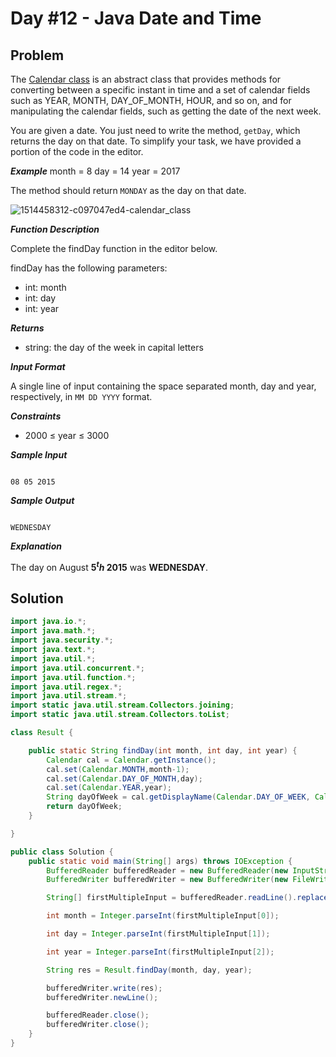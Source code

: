 # Day #12 - Java Date and Time
## Problem

The [Calendar class](https://docs.oracle.com/javase/7/docs/api/java/util/Calendar.html) is an abstract class that provides methods for converting between a specific instant in time and a set of calendar fields such as YEAR, MONTH, DAY_OF_MONTH, HOUR, and so on, and for manipulating the calendar fields, such as getting the date of the next week.

You are given a date. You just need to write the method, `getDay`, which returns the day on that date. To simplify your task, we have provided a portion of the code in the editor.

***Example***
month = 8
day = 14
year = 2017

The method should return `MONDAY` as the day on that date.

![1514458312-c097047ed4-calendar_class](https://github.com/abheeshtsingh2803/HackerRank_Java/assets/131380599/4cdc0749-b541-41f3-8e32-592fe4dfaacb)

***Function Description***

Complete the findDay function in the editor below.

findDay has the following parameters:

+ int: month
+ int: day
+ int: year
  
***Returns***

+ string: the day of the week in capital letters

***Input Format***

A single line of input containing the space separated month, day and year, respectively, in `MM DD YYYY` format.

***Constraints***

+ 2000 ≤ year ≤ 3000

***Sample Input***
```

08 05 2015

```
***Sample Output***
```

WEDNESDAY

```
***Explanation***

The day on August **$5^th$ 2015**  was **WEDNESDAY**.

## Solution
```java
import java.io.*;
import java.math.*;
import java.security.*;
import java.text.*;
import java.util.*;
import java.util.concurrent.*;
import java.util.function.*;
import java.util.regex.*;
import java.util.stream.*;
import static java.util.stream.Collectors.joining;
import static java.util.stream.Collectors.toList;

class Result {

    public static String findDay(int month, int day, int year) {
        Calendar cal = Calendar.getInstance();
        cal.set(Calendar.MONTH,month-1);
        cal.set(Calendar.DAY_OF_MONTH,day);
        cal.set(Calendar.YEAR,year);
        String dayOfWeek = cal.getDisplayName(Calendar.DAY_OF_WEEK, Calendar.LONG, Locale.US).toUpperCase();
        return dayOfWeek; 
    }

}

public class Solution {
    public static void main(String[] args) throws IOException {
        BufferedReader bufferedReader = new BufferedReader(new InputStreamReader(System.in));
        BufferedWriter bufferedWriter = new BufferedWriter(new FileWriter(System.getenv("OUTPUT_PATH")));

        String[] firstMultipleInput = bufferedReader.readLine().replaceAll("\\s+$", "").split(" ");

        int month = Integer.parseInt(firstMultipleInput[0]);

        int day = Integer.parseInt(firstMultipleInput[1]);

        int year = Integer.parseInt(firstMultipleInput[2]);

        String res = Result.findDay(month, day, year);

        bufferedWriter.write(res);
        bufferedWriter.newLine();

        bufferedReader.close();
        bufferedWriter.close();
    }
}

```
